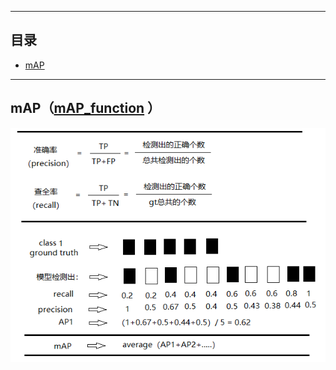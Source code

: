 ****
## 目录
* [mAP](#mAP)
****

mAP（[mAP_function](https://github.com/Liu-Yicheng/My_tool/raw/master/Function/mAP.py) ）
------
![mAP](https://github.com/Liu-Yicheng/My_tool/raw/master/Picture/mAP.png) 
